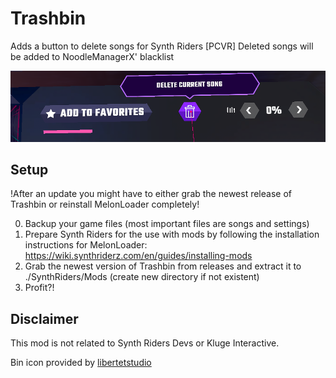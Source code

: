 # Trashbin

Adds a button to delete songs for Synth Riders [PCVR]
Deleted songs will be added to NoodleManagerX' blacklist

![preview](preview.png)



## Setup
!After an update you might have to either grab the newest release of Trashbin or reinstall MelonLoader completely!

0. Backup your game files (most important files are songs and settings)
1. Prepare Synth Riders for the use with mods by following the installation instructions for MelonLoader:  https://wiki.synthriderz.com/en/guides/installing-mods
2. Grab the newest version of Trashbin from releases and extract it to ./SynthRiders/Mods (create new directory if not existent)
3. Profit?!

## Disclaimer
This mod is not related to Synth Riders Devs or Kluge Interactive.

Bin icon provided by [libertetstudio](https://www.iconfinder.com/icons/4243344/basic_bin_app_ux_icon)
